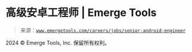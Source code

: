 <!--yml

分类：未分类

日期：2024-05-27 14:44:49

-->

# 高级安卓工程师 | Emerge Tools

> 来源：[`www.emergetools.com/careers/jobs/senior-android-engineer`](https://www.emergetools.com/careers/jobs/senior-android-engineer)

2024 © Emerge Tools, Inc. 保留所有权利。
